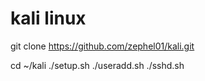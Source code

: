 # kali linux
git clone https://github.com/zephel01/kali.git

cd ~/kali
./setup.sh
./useradd.sh
./sshd.sh
